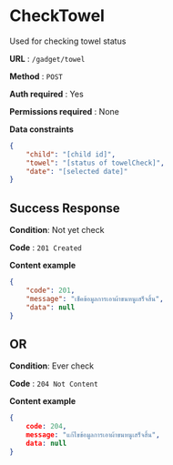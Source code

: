 # CheckTowel

Used for checking towel status

**URL** : `/gadget/towel`

**Method** : `POST`

**Auth required** : Yes

**Permissions required** :  None

**Data constraints**

```json
{
    "child": "[child id]",
    "towel": "[status of towelCheck]",
    "date": "[selected date]"
}
```

## Success Response

**Condition**: Not yet check

**Code** : `201 Created` 

**Content example**

```json
{
    "code": 201,
    "message": "เช็คข้อมูลการเอาผ้าขนหนูเสร็จสิ้น",
    "data": null
}
```

## **OR**

**Condition**: Ever check

**Code** : `204 Not Content` 

**Content example**

```json
{
    code: 204,
    message: "แก้ไขข้อมูลการเอาผ้าขนหนูเสร็จสิ้น",
    data: null
}
```
